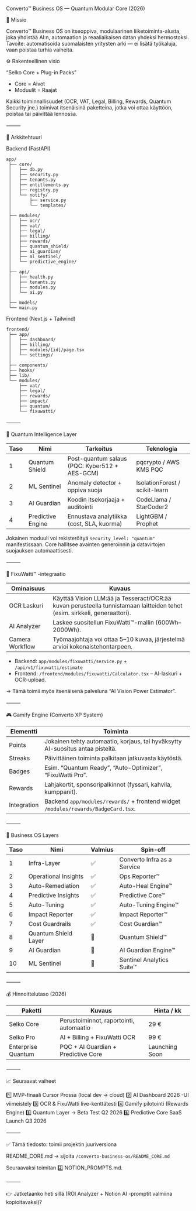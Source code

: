 Converto™ Business OS — Quantum Modular Core (2026)

🧭 Missio

Converto™ Business OS on itseoppiva, modulaarinen liiketoiminta-alusta, joka yhdistää AI:n, automaation ja reaaliaikaisen datan yhdeksi hermostoksi.
Tavoite: automatisoida suomalaisten yritysten arki — ei lisätä työkaluja, vaan poistaa turhia vaiheita.

⚙️ Rakenteellinen visio

“Selko Core + Plug-in Packs”

- Core = Aivot
- Moduulit = Raajat

Kaikki toiminnallisuudet (OCR, VAT, Legal, Billing, Rewards, Quantum Security jne.) toimivat itsenäisinä paketteina, jotka voi ottaa käyttöön, poistaa tai päivittää lennossa.

⸻

🧩 Arkkitehtuuri

Backend (FastAPI)

```
app/
 ├── core/
 │   ├── db.py
 │   ├── security.py
 │   ├── tenants.py
 │   ├── entitlements.py
 │   ├── registry.py
 │   └── notify/
 │       ├── service.py
 │       └── templates/
 │
 ├── modules/
 │   ├── ocr/
 │   ├── vat/
 │   ├── legal/
 │   ├── billing/
 │   ├── rewards/
 │   ├── quantum_shield/
 │   ├── ai_guardian/
 │   ├── ml_sentinel/
 │   └── predictive_engine/
 │
 ├── api/
 │   ├── health.py
 │   ├── tenants.py
 │   ├── modules.py
 │   └── ai.py
 │
 ├── models/
 └── main.py
```

Frontend (Next.js + Tailwind)

```
frontend/
 ├── app/
 │   ├── dashboard/
 │   ├── billing/
 │   ├── modules/[id]/page.tsx
 │   └── settings/
 │
 ├── components/
 ├── hooks/
 ├── lib/
 └── modules/
     ├── vat/
     ├── legal/
     ├── rewards/
     ├── impact/
     ├── quantum/
     └── fixuwatti/
```

⸻

🧠 Quantum Intelligence Layer

| Taso | Nimi            | Tarkoitus                                   | Teknologia                 |
|------|------------------|---------------------------------------------|----------------------------|
| 1    | Quantum Shield   | Post-quantum salaus (PQC: Kyber512 + AES-GCM) | pqcrypto / AWS KMS PQC     |
| 2    | ML Sentinel      | Anomaly detector + oppiva suoja             | IsolationForest / scikit-learn |
| 3    | AI Guardian      | Koodin itsekorjaaja + auditointi           | CodeLlama / StarCoder2     |
| 4    | Predictive Engine| Ennustava analytiikka (cost, SLA, kuorma)  | LightGBM / Prophet         |

Jokainen moduuli voi rekisteröityä `security_level: "quantum"` manifestissaan.
Core hallitsee avainten generoinnin ja datavirtojen suojauksen automaattisesti.

⸻

🔌 FixuWatti™ -integraatio

| Ominaisuus   | Kuvaus |
|--------------|--------|
| OCR Laskuri  | Käyttää Vision LLM:ää ja Tesseract/OCR:ää kuvan perusteella tunnistamaan laitteiden tehot (esim. sirkkeli, generaattori). |
| AI Analyzer  | Laskee suositellun FixuWatti™-mallin (600Wh–2000Wh). |
| Camera Workflow | Työmaajohtaja voi ottaa 5–10 kuvaa, järjestelmä arvioi kokonaistehontarpeen. |

- Backend: `app/modules/fixuwatti/service.py` + `/api/v1/fixuwatti/estimate`
- Frontend: `/frontend/modules/fixuwatti/Calculator.tsx` – AI-laskuri + OCR-upload.

→ Tämä toimii myös itsenäisenä palveluna “AI Vision Power Estimator”.

⸻

🎮 Gamify Engine (Converto XP System)

| Elementti | Toiminta |
|-----------|----------|
| Points    | Jokainen tehty automaatio, korjaus, tai hyväksytty AI-suositus antaa pisteitä. |
| Streaks   | Päivittäinen toiminta palkitaan jatkuvasta käytöstä. |
| Badges    | Esim. “Quantum Ready”, “Auto-Optimizer”, “FixuWatti Pro”. |
| Rewards   | Lahjakortit, sponsoripalkinnot (fyssari, kahvila, kumppanit). |
| Integration | Backend `app/modules/rewards/` + frontend widget `/modules/rewards/BadgeCard.tsx`. |

⸻

🧩 Business OS Layers

| Taso | Nimi                 | Valmius | Spin-off                         |
|------|----------------------|---------|----------------------------------|
| 1    | Infra-Layer          | ✅       | Converto Infra as a Service      |
| 2    | Operational Insights | ✅       | Ops Reporter™                    |
| 3    | Auto-Remediation     | ✅       | Auto-Heal Engine™                |
| 4    | Predictive Insights  | ✅       | Predictive Core™                 |
| 5    | Auto-Tuning          | ✅       | Auto-Tuning Engine™              |
| 6    | Impact Reporter      | ✅       | Impact Reporter™                 |
| 7    | Cost Guardrails      | ✅       | Cost Guardian™                   |
| 8    | Quantum Shield Layer | 🧱       | Quantum Shield™                  |
| 9    | AI Guardian          | 🧱       | AI Guardian Engine™              |
| 10   | ML Sentinel          | 🧱       | Sentinel Analytics Suite™        |

⸻

💰 Hinnoittelutaso (2026)

| Paketti             | Kuvaus                                   | Hinta / kk |
|---------------------|-------------------------------------------|------------|
| Selko Core          | Perustoiminnot, raportointi, automaatio   | 29 €       |
| Selko Pro           | AI + Billing + FixuWatti OCR              | 99 €       |
| Enterprise Quantum  | PQC + AI Guardian + Predictive Core       | Launching Soon |

⸻

📈 Seuraavat vaiheet

1️⃣ MVP-finaali Cursor Prossa (local dev → cloud)
2️⃣ AI Dashboard 2026 -UI viimeistely
3️⃣ OCR & FixuWatti live-kenttätesti
4️⃣ Gamify pilotointi (Rewards Engine)
5️⃣ Quantum Layer → Beta Test Q2 2026
6️⃣ Predictive Core SaaS Launch Q3 2026

⸻

✅ Tämä tiedosto: toimii projektin juuriversiona

README_CORE.md → sijoita `/converto-business-os/README_CORE.md`

Seuraavaksi toimitan 2️⃣ NOTION_PROMPTS.md.

⸻

👉 Jatketaanko heti sillä (ROI Analyzer + Notion AI -promptit valmiina kopioitavaksi)?


